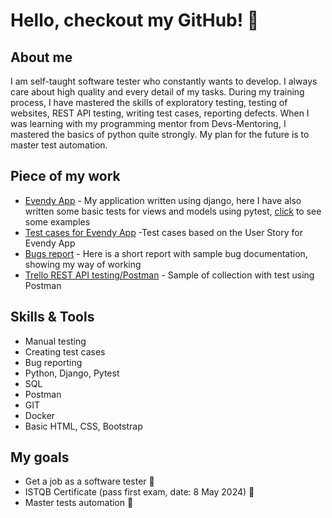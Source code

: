 # Hello, checkout my GitHub! 👋
## About me
I am self-taught software tester who constantly wants to develop. I always care about high quality and every detail of my tasks. During my training process, I have mastered the skills of exploratory testing, testing of websites,  REST API testing, writing test cases, reporting defects. When I was learning with my programming mentor from Devs-Mentoring, I mastered the basics of python quite strongly. My plan for the future is to master test automation.

## Piece of my work
- [Evendy App](link_do_aplikacji_xyz) - My application written using django, here I have also written some basic tests for views and models using pytest, [click](https://github.com/marcho4917/Evendy-project/blob/master/evendy_project/evendy/tests/test_views.py) to see some examples
- [Test cases for Evendy App](https://docs.google.com/spreadsheets/d/1vUIYNLpASHrAbpNhVCae9eCMBnZINUS2zijl7ivTHIk/edit?usp=sharing) -Test cases based on the User Story for Evendy App
- [Bugs report](https://docs.google.com/spreadsheets/d/1LMtKG9Hbg4bQrVnknhUfFxLecSkW9HX0bRT7fxDhw4g/edit?usp=sharing) - Here is a short report with sample bug documentation, showing my way of working
- [Trello REST API testing/Postman](https://github.com/marcho4917/Trello-REST-API) - Sample of collection with test using Postman

## Skills & Tools
- Manual testing
- Creating test cases
- Bug reporting
- Python, Django, Pytest
- SQL
- Postman
- GIT
- Docker
- Basic HTML, CSS, Bootstrap

## My goals
- Get a job as a software tester 💁
- ISTQB Certificate (pass first exam, date: 8 May 2024) 🚀
- Master tests automation 🔎
